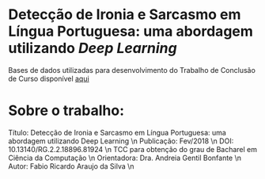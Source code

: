 # Detecção de Ironia e Sarcasmo em Língua Portuguesa: uma abordagem utilizando *Deep Learning*

Bases de dados utilizadas para desenvolvimento do Trabalho de Conclusão de Curso disponível [aqui](https://www.researchgate.net/publication/323369673_Deteccao_de_Ironia_e_Sarcasmo_em_Lingua_Portuguesa_uma_abordagem_utilizando_Deep_Learning)


# Sobre o trabalho:
Título: Detecção de Ironia e Sarcasmo em Língua Portuguesa: uma abordagem utilizando Deep Learning \n
Publicação: Fev/2018 \n
DOI: 10.13140/RG.2.2.18896.81924 \n
TCC para obtenção do grau de Bacharel em Ciência da Computação \n
Orientadora: Dra. Andreia Gentil Bonfante \n
Autor: Fabio Ricardo Araujo da Silva \n
